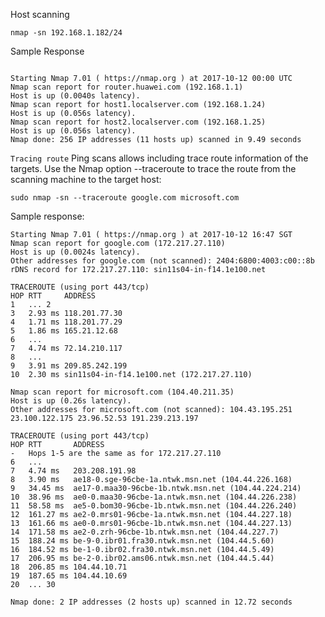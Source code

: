 Host scanning

``` nmap -sn 192.168.1.182/24 ```

Sample Response
```

Starting Nmap 7.01 ( https://nmap.org ) at 2017-10-12 00:00 UTC
Nmap scan report for router.huawei.com (192.168.1.1)
Host is up (0.0040s latency).
Nmap scan report for host1.localserver.com (192.168.1.24)
Host is up (0.056s latency).
Nmap scan report for host2.localserver.com (192.168.1.25)
Host is up (0.056s latency).
Nmap done: 256 IP addresses (11 hosts up) scanned in 9.49 seconds
```


`Tracing route`
Ping scans allows including trace route information of the targets. Use the Nmap option  --traceroute to trace the route from the scanning machine to the target host:
```
sudo nmap -sn --traceroute google.com microsoft.com
```

Sample response:
```
Starting Nmap 7.01 ( https://nmap.org ) at 2017-10-12 16:47 SGT
Nmap scan report for google.com (172.217.27.110)
Host is up (0.0024s latency).
Other addresses for google.com (not scanned): 2404:6800:4003:c00::8b
rDNS record for 172.217.27.110: sin11s04-in-f14.1e100.net

TRACEROUTE (using port 443/tcp)
HOP RTT     ADDRESS
1   ... 2
3   2.93 ms 118.201.77.30
4   1.71 ms 118.201.77.29
5   1.86 ms 165.21.12.68
6   ...
7   4.74 ms 72.14.210.117
8   ...
9   3.91 ms 209.85.242.199
10  2.30 ms sin11s04-in-f14.1e100.net (172.217.27.110)

Nmap scan report for microsoft.com (104.40.211.35)
Host is up (0.26s latency).
Other addresses for microsoft.com (not scanned): 104.43.195.251 23.100.122.175 23.96.52.53 191.239.213.197

TRACEROUTE (using port 443/tcp)
HOP RTT       ADDRESS
-   Hops 1-5 are the same as for 172.217.27.110
6   ...
7   4.74 ms   203.208.191.98
8   3.90 ms   ae18-0.sge-96cbe-1a.ntwk.msn.net (104.44.226.168)
9   34.45 ms  ae17-0.maa30-96cbe-1b.ntwk.msn.net (104.44.224.214)
10  38.96 ms  ae0-0.maa30-96cbe-1a.ntwk.msn.net (104.44.226.238)
11  58.58 ms  ae5-0.bom30-96cbe-1b.ntwk.msn.net (104.44.226.240)
12  161.27 ms ae2-0.mrs01-96cbe-1a.ntwk.msn.net (104.44.227.18)
13  161.66 ms ae0-0.mrs01-96cbe-1b.ntwk.msn.net (104.44.227.13)
14  171.58 ms ae2-0.zrh-96cbe-1b.ntwk.msn.net (104.44.227.7)
15  188.24 ms be-9-0.ibr01.fra30.ntwk.msn.net (104.44.5.60)
16  184.52 ms be-1-0.ibr02.fra30.ntwk.msn.net (104.44.5.49)
17  206.95 ms be-2-0.ibr02.ams06.ntwk.msn.net (104.44.5.44)
18  206.85 ms 104.44.10.71
19  187.65 ms 104.44.10.69
20  ... 30

Nmap done: 2 IP addresses (2 hosts up) scanned in 12.72 seconds
```
